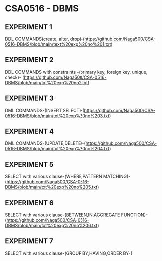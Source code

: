 # CSA0516 - DBMS
## EXPERIMENT 1
  DDL COMMANDS(create, alter, drop)-(https://github.com/Naga500/CSA-0516-DBMS/blob/main/text%20exp%20no%201.txt)
## EXPERIMENT 2
  DDL COMMANDS with constraints -(primary key, foreign key, unique, check)- (https://github.com/Naga500/CSA-0516-DBMS/blob/main/txt%20exp%20no2.txt)
## EXPERIMENT 3
DML COMMANDS-(INSERT,SELECT)-(https://github.com/Naga500/CSA-0516-DBMS/blob/main/txt%20exp%20no%203.txt)
## EXPERIMENT 4
DML COMMANDS-(UPDATE,DELETE)-(https://github.com/Naga500/CSA-0516-DBMS/blob/main/txt%20exp%20no%204.txt)
## EXPERIMENT 5
SELECT with various clause-(WHERE,PATTERN MATCHING)-(https://github.com/Naga500/CSA-0516-DBMS/blob/main/txt%20exp%20no%205.txt)
## EXPERIMENT 6
SELECT with various clause-(BETWEEN,IN,AGGREGATE FUNCTION)-(https://github.com/Naga500/CSA-0516-DBMS/blob/main/txt%20exp%20no%206.txt)
## EXPERIMENT 7
SELECT with various clause-(GROUP BY,HAVING,ORDER BY-(
